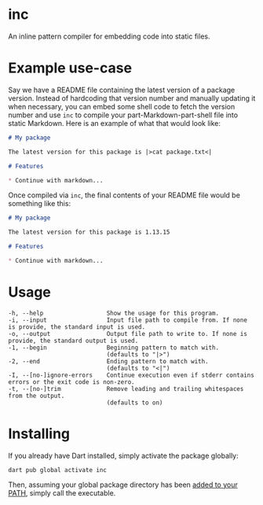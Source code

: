 # inc

An inline pattern compiler for embedding code into static files.

# Example use-case

Say we have a README file containing the latest version of a package version. Instead of hardcoding that version number
and manually updating it when necessary, you can embed some shell code to fetch the version number and use `inc` to
compile your part-Markdown-part-shell file into static Markdown. Here is an example of what that would look like:

```markdown
# My package

The latest version for this package is |>cat package.txt<|

# Features

* Continue with markdown...
```

Once compiled via `inc`, the final contents of your README file would be something like this:

```markdown
# My package

The latest version for this package is 1.13.15

# Features

* Continue with markdown...
```

# Usage

```
-h, --help                  Show the usage for this program.
-i, --input                 Input file path to compile from. If none is provide, the standard input is used.
-o, --output                Output file path to write to. If none is provide, the standard output is used.
-1, --begin                 Beginning pattern to match with.
                            (defaults to "|>")
-2, --end                   Ending pattern to match with.
                            (defaults to "<|")
-I, --[no-]ignore-errors    Continue execution even if stderr contains errors or the exit code is non-zero.
-t, --[no-]trim             Remove leading and trailing whitespaces from the output.
                            (defaults to on)
```

# Installing

If you already have Dart installed, simply activate the package globally:

```shell
dart pub global activate inc
```

Then, assuming your global package directory has
been [added to your PATH](https://dart.dev/tools/pub/cmd/pub-global#running-a-script-from-your-path), simply call the
executable.
